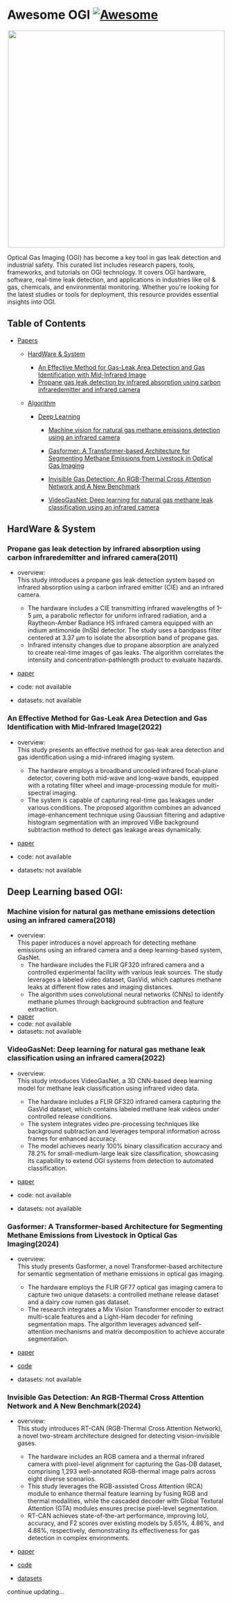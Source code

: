 # Awesome OGI [![Awesome](https://cdn.jsdelivr.net/gh/sindresorhus/awesome@d7305f38d29fed78fa85652e3a63e154dd8e8829/media/badge.svg)](https://github.com/sindresorhus/awesome)
<p align = "center">    
<img  src="https://github.com/user-attachments/assets/cd3d5a9f-129d-4f8c-a197-d84fdc78fa98" width="500" />
</p>
Optical Gas Imaging (OGI) has become a key tool in gas leak detection and industrial safety. This curated list includes research papers, tools, frameworks, and tutorials on OGI technology. It covers OGI hardware, software, real-time leak detection, and applications in industries like oil & gas, chemicals, and environmental monitoring. Whether you're looking for the latest studies or tools for deployment, this resource provides essential insights into OGI.

## Table of Contents

- [Papers](#papers)
    - [HardWare & System](#hardware--system)
        - [An Effective Method for Gas-Leak Area Detection and Gas Identification with Mid-Infrared Image](#an-effective-method-for-gas-leak-area-detection-and-gas-identification-with-mid-infrared-image)
        - [Propane gas leak detection by infrared absorption using carbon infraredemitter and infrared camera]()
    - [Algorithm]()
    
        - [Deep Learning](#deep-learning-based-ogi)
            - [Machine vision for natural gas methane emissions detection using an infrared camera](#machine-vision-for-natural-gas-methane-emissions-detection-using-an-infrared-camera2018)    
            
            - [Gasformer: A Transformer-based Architecture for Segmenting Methane Emissions from Livestock in Optical Gas Imaging](#gasformer-a-transformer-based-architecture-for-segmenting-methane-emissions-from-livestock-in-optical-gas-imaging2024)
            
            - [Invisible Gas Detection: An RGB-Thermal Cross Attention Network and A New Benchmark](#invisible-gas-detection-an-rgb-thermal-cross-attention-network-and-a-new-benchmark2024)
            
            - [VideoGasNet: Deep learning for natural gas methane leak classification using an infrared camera](#videogasnet-deep-learning-for-natural-gas-methane-leak-classification-using-an-infrared-camera2022)

## HardWare & System

### Propane gas leak detection by infrared absorption using carbon infraredemitter and infrared camera(2011)
- overview:<br>
This study introduces a propane gas leak detection system based on infrared absorption using a carbon infrared emitter (CIE) and an infrared camera. 
    - The hardware includes a CIE transmitting infrared wavelengths of 1–5 μm, a parabolic reflector for uniform infrared radiation, and a Raytheon-Amber Radiance HS infrared camera equipped with an indium antimonide (InSb) detector. The study uses a bandpass filter centered at 3.37 μm to isolate the absorption band of propane gas. 
    - Infrared intensity changes due to propane absorption are analyzed to create real-time images of gas leaks. The algorithm correlates the intensity and concentration-pathlength product to evaluate hazards.

- [paper](https://www.sciencedirect.com/science/article/pii/S0963869510001143)
- code: not available
- datasets: not available

### An Effective Method for Gas-Leak Area Detection and Gas Identification with Mid-Infrared Image(2022)
- overview:<br>
This study presents an effective method for gas-leak area detection and gas identification using a mid-infrared imaging system. 
    - The hardware employs a broadband uncooled infrared focal-plane detector, covering both mid-wave and long-wave bands, equipped with a rotating filter wheel and image-processing module for multi-spectral imaging. 
    - The system is capable of capturing real-time gas leakages under various conditions. The proposed algorithm combines an advanced image-enhancement technique using Gaussian filtering and adaptive histogram segmentation with an improved ViBe background subtraction method to detect gas leakage areas dynamically.

- [paper](https://www.mdpi.com/2304-6732/9/12/992)
- code: not available
- datasets: not available

## Deep Learning based OGI:

### Machine vision for natural gas methane emissions detection using an infrared camera(2018)

- overview:<br>
This paper introduces a novel approach for detecting methane emissions using an infrared camera and a deep learning-based system, GasNet. 
    - The hardware includes the FLIR GF320 infrared camera and a controlled experimental facility with various leak sources. The study leverages a labeled video dataset, GasVid, which captures methane leaks at different flow rates and imaging distances. 
    - The algorithm uses convolutional neural networks (CNNs) to identify methane plumes through background subtraction and feature extraction. 
- [paper](https://www.sciencedirect.com/science/article/pii/S030626191931685X)
- code: not available
- datasets: not available

### VideoGasNet: Deep learning for natural gas methane leak classification using an infrared camera(2022)

- overview:<br>
This study introduces VideoGasNet, a 3D CNN-based deep learning model for methane leak classification using infrared video data. 
    - The hardware includes a FLIR GF320 infrared camera capturing the GasVid dataset, which contains labeled methane leak videos under controlled release conditions. 
    - The system integrates video pre-processing techniques like background subtraction and leverages temporal information across frames for enhanced accuracy. 
    - The model achieves nearly 100% binary classification accuracy and 78.2% for small-medium-large leak size classification, showcasing its capability to extend OGI systems from detection to automated classification.

- [paper](https://www.sciencedirect.com/science/article/pii/S0360544221017643)
- code: not available
- datasets: not available

### Gasformer: A Transformer-based Architecture for Segmenting Methane Emissions from Livestock in Optical Gas Imaging(2024)

- overview:<br>
This study presents Gasformer, a novel Transformer-based architecture for semantic segmentation of methane emissions in optical gas imaging. 
    - The hardware employs the FLIR GF77 optical gas imaging camera to capture two unique datasets: a controlled methane release dataset and a dairy cow rumen gas dataset. 
    - The research integrates a Mix Vision Transformer encoder to extract multi-scale features and a Light-Ham decoder for refining segmentation maps. The algorithm leverages advanced self-attention mechanisms and matrix decomposition to achieve accurate segmentation. 


- [paper](https://openaccess.thecvf.com/content/CVPR2024W/Vision4Ag/html/Sarker_Gasformer_A_Transformer-based_Architecture_for_Segmenting_Methane_Emissions_from_Livestock_CVPRW_2024_paper.html)
- [code](https://github.com/toqitahamid/Gasformer)
- datasets: not available

### Invisible Gas Detection: An RGB-Thermal Cross Attention Network and A New Benchmark(2024)

- overview:<br>
This study introduces RT-CAN (RGB-Thermal Cross Attention Network), a novel two-stream architecture designed for detecting vision-invisible gases. 
    - The hardware includes an RGB camera and a thermal infrared camera with pixel-level alignment for capturing the Gas-DB dataset, comprising 1,293 well-annotated RGB-thermal image pairs across eight diverse scenarios. 
    - This study leverages the RGB-assisted Cross Attention (RCA) module to enhance thermal feature learning by fusing RGB and thermal modalities, while the cascaded decoder with Global Textural Attention (GTA) modules ensures precise pixel-level segmentation.
    - RT-CAN achieves state-of-the-art performance, improving IoU, accuracy, and F2 scores over existing models by 5.65%, 4.86%, and 4.88%, respectively, demonstrating its effectiveness for gas detection in complex environments.

- [paper](https://arxiv.org/abs/2403.17712)
- [code](https://github.com/logic112358/RT-CAN)
- [datasets](https://drive.google.com/drive/folders/11t324MSRVQhptfLLu65MlPaSaPOJRf4Z?usp=sharing) 





continue updating...







